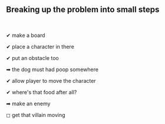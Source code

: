 ## Breaking up the problem into small steps

<br />

✔ make a board

✔ place a character in there

✔ put an obstacle too

➡ the dog must had poop somewhere

✔ allow player to move the character

✔ where's that food after all?

➡ make an enemy

◻ get that villain moving
